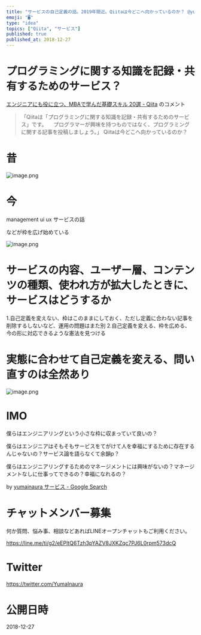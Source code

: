 ```yaml
---
title: "サービスの自己定義の話。2019年間近。Qiitaは今どこへ向かっているのか？ @yumainaura"
emoji: "🖥"
type: "idea"
topics: ["Qiita", "サービス"]
published: true
published_at: 2018-12-27
---
```


# プログラミングに関する知識を記録・共有するためのサービス？

[エンジニアにも役に立つ、MBAで学んだ基礎スキル 20選 - Qiita](https://qiita.com/sue738/items/97b602debf680183c4e7#comment-a29332702e32de17320c) のコメント 



>「Qiitaは「プログラミングに関する知識を記録・共有するためのサービス」です。
>　プログラマーが興味を持つものではなく、プログラミングに関する記事を投稿しましょう。」
>Qiitaは今どこへ向かっているのか？

# 昔

![image.png](https://qiita-image-store.s3.amazonaws.com/0/89618/c03a1e27-6f61-6ddb-9d29-a4be79028029.png)

# 今

management
ui ux
サービスの話

などが枠を広げ始めている

![image.png](https://qiita-image-store.s3.amazonaws.com/0/89618/f56f8ff0-6569-a296-76f5-e931f15e30f2.png)

# サービスの内容、ユーザー層、コンテンツの種類、使われ方が拡大したときに、サービスはどうするか

1.自己定義を変えない、枠はこのままにしておく、ただし定義に合わない記事を削除するしないなど、運用の問題はまた別
2.自己定義を変える、枠を広める、今の形に対応できるような憲法を見つける

# 実態に合わせて自己定義を変える、問い直すのは全然あり


![image.png](https://qiita-image-store.s3.amazonaws.com/0/89618/88b8a019-bcee-a68d-aa80-5e36912d8c1d.png)


# IMO

僕らはエンジニアリングという小さな枠に収まっていて良いの？

僕らはエンジニアはそもそもサービスをてがけて人を幸福にするために存在するんじゃないの？サービス論を語らなくて余韻p？

僕らはエンジニアリングするためのマネージメントには興味がないの？マネージメントなしに仕事ってできるの？幸福になれるの？


by [yumainaura サービス - Google Search](https://www.google.com/search?q=yumainaura+%E3%82%B5%E3%83%BC%E3%83%93%E3%82%B9&oq=yumainaura+%E3%82%B5%E3%83%BC%E3%83%93%E3%82%B9&aqs=chrome..69i57j69i60l3j69i59.4392j0j7&sourceid=chrome&ie=UTF-8)










<!-- Update From Qiita API -->

# チャットメンバー募集


何か質問、悩み事、相談などあればLINEオープンチャットもご利用ください。

https://line.me/ti/g2/eEPltQ6Tzh3pYAZV8JXKZqc7PJ6L0rpm573dcQ





# Twitter


https://twitter.com/YumaInaura


<!-- Update From Qiita API -->



# 公開日時

2018-12-27
